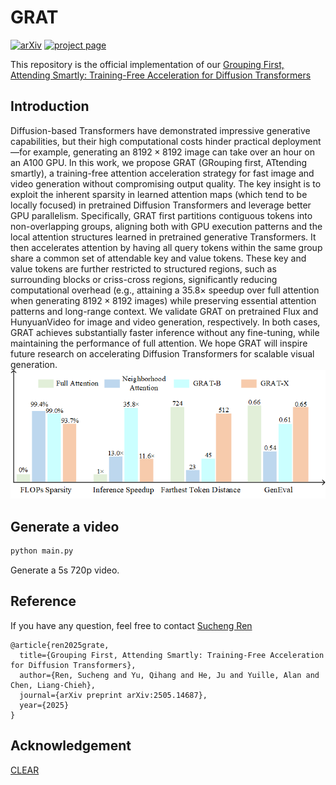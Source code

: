 # GRAT
[![arXiv](https://img.shields.io/badge/arXiv%20paper-2505.14687-b31b1b.svg)](https://arxiv.org/abs/2505.14687)
[![project page](https://img.shields.io/badge/project%20page-lightblue)](https://oliverrensu.github.io/project/GRAT/)


This repository is the official implementation of our [Grouping First, Attending Smartly: Training-Free Acceleration for Diffusion Transformers](https://arxiv.org/abs/2505.14687)

## Introduction
Diffusion-based Transformers have demonstrated impressive generative capabilities, but their high computational costs hinder practical deployment—for example, generating an $8192\times8192$ image can take over an hour on an A100 GPU.
In this work, we propose GRAT (GRouping first, ATtending smartly), a training-free attention acceleration strategy for fast image and video generation without compromising output quality.
The key insight is to exploit the inherent sparsity in learned attention maps (which tend to be locally focused) in pretrained Diffusion Transformers and leverage better GPU parallelism.
Specifically, GRAT first partitions contiguous tokens into non-overlapping groups, aligning both with GPU execution patterns and the local attention structures learned in pretrained generative Transformers.
It then accelerates attention by having all query tokens within the same group share a common set of attendable key and value tokens. These key and value tokens are further restricted to structured regions, such as surrounding blocks or criss-cross regions, significantly reducing computational overhead (e.g., attaining a 35.8$\times$ speedup over full attention when generating $8192\times8192$ images) while preserving essential attention patterns and long-range context.
We validate GRAT on pretrained Flux and HunyuanVideo for image and video generation, respectively.
In both cases, GRAT achieves substantially faster inference without any fine-tuning, while maintaining the performance of full attention.
We hope GRAT will inspire future research on accelerating Diffusion Transformers for scalable visual generation.
![teaser](teaser.png)
## Generate a video
```python
python main.py
```
Generate a 5s 720p video.


## Reference
If you have any question, feel free to contact [Sucheng Ren](oliverrensu@gmail.com)

```
@article{ren2025grate,
  title={Grouping First, Attending Smartly: Training-Free Acceleration for Diffusion Transformers},
  author={Ren, Sucheng and Yu, Qihang and He, Ju and Yuille, Alan and Chen, Liang-Chieh},
  journal={arXiv preprint arXiv:2505.14687},
  year={2025}
}
```

## Acknowledgement
[CLEAR](https://github.com/Huage001/CLEAR)

